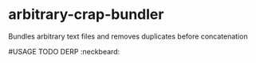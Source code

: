 # arbitrary-crap-bundler
Bundles arbitrary text files and removes duplicates before concatenation

#USAGE
TODO DERP :neckbeard:
